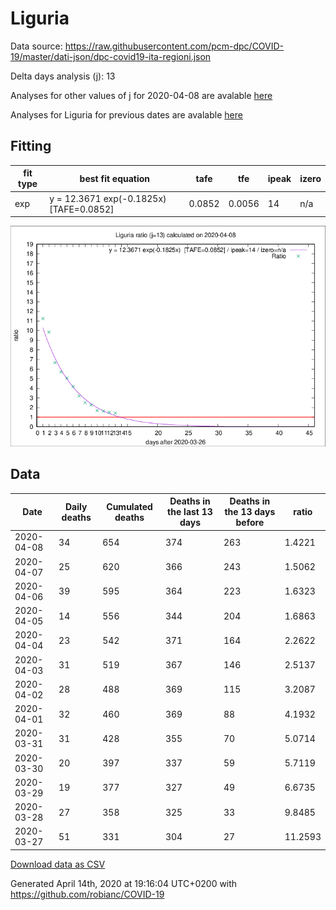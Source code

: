 # Liguria

Data source: https://raw.githubusercontent.com/pcm-dpc/COVID-19/master/dati-json/dpc-covid19-ita-regioni.json

Delta days analysis (j): 13

Analyses for other values of j for 2020-04-08 are avalable [here](../2020-04-08/README.md)

Analyses for Liguria for previous dates are avalable [here](../README.md)

## Fitting 
|fit type|best fit equation|tafe|tfe|ipeak|izero|
|-------|-----|--------|------|---|---|
|exp|y = 12.3671 exp(-0.1825x)  [TAFE=0.0852]|0.0852|0.0056|14|n/a|

![Plot](COVID-19_liguria_j13_2020-04-08.png)

## Data
|Date|Daily deaths|Cumulated deaths|Deaths in the last 13 days|Deaths in the 13 days before|ratio|
|----|----------|-----------|-------|--------------------|-----|
|2020-04-08|34|654|374|263|1.4221|
|2020-04-07|25|620|366|243|1.5062|
|2020-04-06|39|595|364|223|1.6323|
|2020-04-05|14|556|344|204|1.6863|
|2020-04-04|23|542|371|164|2.2622|
|2020-04-03|31|519|367|146|2.5137|
|2020-04-02|28|488|369|115|3.2087|
|2020-04-01|32|460|369|88|4.1932|
|2020-03-31|31|428|355|70|5.0714|
|2020-03-30|20|397|337|59|5.7119|
|2020-03-29|19|377|327|49|6.6735|
|2020-03-28|27|358|325|33|9.8485|
|2020-03-27|51|331|304|27|11.2593|

[Download data as CSV](COVID-19_liguria_j13_2020-04-08.csv)

Generated April 14th, 2020 at 19:16:04 UTC+0200 with https://github.com/robianc/COVID-19
